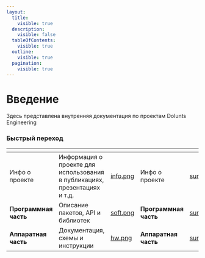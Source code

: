 ```yaml
---
layout:
  title:
    visible: true
  description:
    visible: false
  tableOfContents:
    visible: true
  outline:
    visible: true
  pagination:
    visible: true
---
```


# Введение

Здесь представлена внутренняя документация по проектам Dolunts Engineering

### Быстрый переход

<table data-view="cards"><thead><tr><th></th><th></th><th data-hidden data-card-cover data-type="files"></th><th data-hidden></th><th data-hidden data-card-target data-type="content-ref"></th></tr></thead><tbody><tr><td>Инфо о проекте</td><td>Информация о проекте для использования в публикациях, презентациях и т.д.</td><td><a href=".gitbook/assets/info.png">info.png</a></td><td>Инфо о проекте</td><td><a href="info-ru/summary.md">summary.md</a></td></tr><tr><td><strong>Программная часть</strong></td><td>Описание пакетов, API и библиотек</td><td><a href=".gitbook/assets/soft.png">soft.png</a></td><td><strong>Программная часть</strong></td><td><a href="software-ru/summary.md">summary.md</a></td></tr><tr><td><strong>Аппаратная часть</strong></td><td>Документация, схемы и инструкции</td><td><a href=".gitbook/assets/hw.png">hw.png</a></td><td><strong>Аппаратная часть</strong></td><td><a href="hardware-ru/summary.md">summary.md</a></td></tr></tbody></table>
